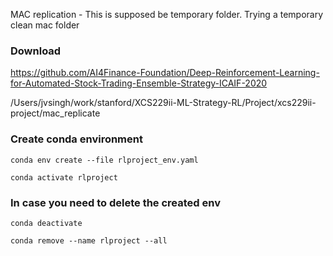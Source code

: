 MAC replication - This is supposed be temporary folder. Trying a temporary
clean mac folder

### Download
https://github.com/AI4Finance-Foundation/Deep-Reinforcement-Learning-for-Automated-Stock-Trading-Ensemble-Strategy-ICAIF-2020

/Users/jvsingh/work/stanford/XCS229ii-ML-Strategy-RL/Project/xcs229ii-project/mac_replicate

### Create conda environment

`conda env create --file rlproject_env.yaml`

`conda activate rlproject`

### In case you need to delete the created env

`conda deactivate`

`conda remove --name rlproject --all`
